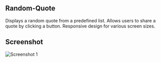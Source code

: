 ## Random-Quote

Displays a random quote from a predefined list.
Allows users to share a quote by clicking a button.
Responsive design for various screen sizes.

## Screenshot

![Screenshot 1](https://github.com/abir739/Random-Quote/blob/main/Capture%20d'%C3%A9cran%202024-05-02%20122010.png)
